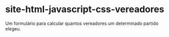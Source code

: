 # site-html-javascript-css-vereadores
 Um formulário para calcular quantos vereadores um determinado partido elegeu. 
